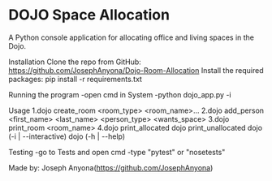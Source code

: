 # DOJO Space Allocation
A Python console application for allocating office and living spaces in the Dojo.

Installation
Clone the repo from GitHub: https://github.com/JosephAnyona/Dojo-Room-Allocation
Install the required packages: pip install -r requirements.txt


Running the program
    -open cmd in System
    -python dojo_app.py -i
    
    
Usage
    1.dojo create_room <room_type> <room_name>...
    2.dojo add_person <first_name> <last_name> <person_type> <wants_space>
    3.dojo print_room <room_name>
    4.dojo print_allocated
    dojo print_unallocated
    dojo (-i | --interactive)
    dojo (-h | --help)
    
Testing
    -go to Tests and open cmd
    -type "pytest" or "nosetests"
    
Made by:
  Joseph Anyona(https://github.com/JosephAnyona)
